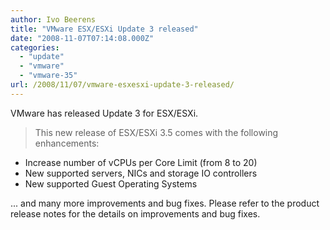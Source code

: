 ```yaml
---
author: Ivo Beerens
title: "VMware ESX/ESXi Update 3 released"
date: "2008-11-07T07:14:08.000Z"
categories: 
  - "update"
  - "vmware"
  - "vmware-35"
url: /2008/11/07/vmware-esxesxi-update-3-released/
---
```


VMware has released Update 3 for ESX/ESXi.

> This new release of ESX/ESXi 3.5 comes with the following enhancements:
- Increase number of vCPUs per Core Limit (from 8 to 20)
- New supported servers, NICs and storage IO controllers
- New supported Guest Operating Systems

... and many more improvements and bug fixes. Please refer to the product release notes for the details on improvements and bug fixes.
